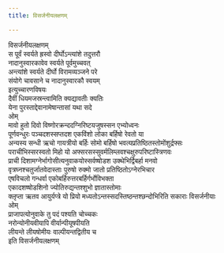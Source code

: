 ```yaml
---
title: विसर्जनीयलक्षणम्

---
```

विसर्जनीयलक्षणम्  
स पूर्वं स्वर्यते ह्रस्वो दीर्घोऽन्त्यांशे तदुत्तरौ  
नादानुस्वारकावेव स्वर्यते पूर्वमुच्चवत्  
अन्त्यांशे स्वर्यते दीर्घो विरामव्यञ्जने परे  
संयोगे चावसाने च नादानुस्वारकौ स्वयम्  
इत्युच्चारणविषयः  
दैवीं धियमजस्रन्त्वामिति क्यद्यावतीः क्यतिः  
येना पुरस्ताद्देवानामेषान्तासां यथा सदे  
ओम्  
मावो हुतो दिवो विष्णोरक्रन्ददग्निरिष्टयजुषस्सन एभ्योध्वनः  
पूर्णवन्धुरः पञ्चदशस्सप्तदश एकविंशो लोका बर्हिषो रेवतो या  
अन्यस्य सन्धी ऋचो गायत्रीयो बर्हिः सोमो बर्हिषो भवत्यप्रतिष्ठितस्तोमोंशुर्द्रफ्सः  
पराचीभिस्सरस्वतो मिहो यो अफ्सरसस्सुवर्मलिम्लवश्चक्षुरुपरिष्टास्त्रिणवः  
प्राची दिशामग्नेर्भागोसीत्यनुवाकयोस्सर्वष्षोडश उक्थेभिर्द्विबर्हा मनवो  
वृत्रघ्नश्चतुर्जातवेदास्ताः पुरुषो रुक्मो जातो प्रतिष्ठितोऽग्नेरभिचार  
एषविचलो गन्धर्वा एकोबर्हिरुत्तरबर्हिर्गर्भोविभक्ता  
एकादशष्षोडशिनो ज्योतिरुद्यन्तश्शुभो ज्ञातास्तोमाः  
क्लृप्ता ऋतव आयुर्यप्त्रे यो प्रियो मध्यतोऽन्तस्सदस्तिष्ठन्तश्छन्दोभिरिति सकाराः विसर्जनीयाः  
ओम्  
प्राजापत्योनुवाके तु पदं पश्यति चोच्चकः  
नरोन्योनीयवीयापि वीर्यान्पीयूषपीयति  
लीयन्ते लीयषोमीयः वाल्पीयन्तद्वितीय च  
                                  इति विसर्जनीयलक्षणम्